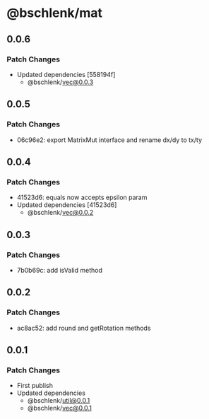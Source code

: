 # @bschlenk/mat

## 0.0.6

### Patch Changes

- Updated dependencies [558194f]
  - @bschlenk/vec@0.0.3

## 0.0.5

### Patch Changes

- 06c96e2: export MatrixMut interface and rename dx/dy to tx/ty

## 0.0.4

### Patch Changes

- 41523d6: equals now accepts epsilon param
- Updated dependencies [41523d6]
  - @bschlenk/vec@0.0.2

## 0.0.3

### Patch Changes

- 7b0b69c: add isValid method

## 0.0.2

### Patch Changes

- ac8ac52: add round and getRotation methods

## 0.0.1

### Patch Changes

- First publish
- Updated dependencies
  - @bschlenk/util@0.0.1
  - @bschlenk/vec@0.0.1

